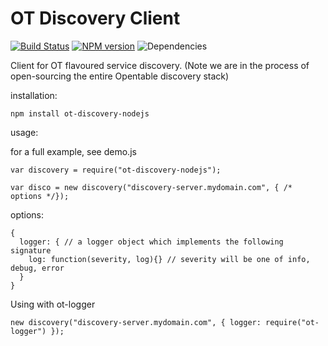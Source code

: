 # OT Discovery Client
[![Build Status](https://travis-ci.org/opentable/ot-discovery-nodejs.png?branch=master)](https://travis-ci.org/opentable/ot-discovery-nodejs) [![NPM version](https://badge.fury.io/js/ot-discovery.png)](http://badge.fury.io/js/ot-discovery) ![Dependencies](https://david-dm.org/opentable/ot-discovery-nodejs.png)

Client for OT flavoured service discovery. (Note we are in the process of open-sourcing the entire Opentable discovery stack)

installation:

```
npm install ot-discovery-nodejs
```

usage:

for a full example, see demo.js

```
var discovery = require("ot-discovery-nodejs");

var disco = new discovery("discovery-server.mydomain.com", { /* options */});
```

options:

```
{
  logger: { // a logger object which implements the following signature
    log: function(severity, log){} // severity will be one of info, debug, error
  }
}
```

Using with ot-logger

```
new discovery("discovery-server.mydomain.com", { logger: require("ot-logger") });
```
